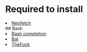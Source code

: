 # Required to install

<li>
<a href="https://github.com/dylanaraps/neofetch">Neofetch</a>
</li>
## Bash
<li><a href="https://github.com/scop/bash-completion">Bash completion</a>
</li>

<li>
<a href="https://github.com/sharkdp/bat">Bat</a>
</li>

<li>
<a href="https://github.com/nvbn/thefuck">TheFuck</a>
</li>

